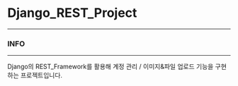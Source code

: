 # Django_REST_Project
---------------------

### INFO

---

Django의 REST_Framework를 활용해 계정 관리 / 이미지&파일 업로드 기능을 구현하는 프로젝트입니다.
